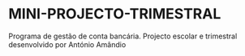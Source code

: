 # MINI-PROJECTO-TRIMESTRAL
 Programa de gestão de conta bancária. Projecto escolar e trimestral desenvolvido por António Amândio
